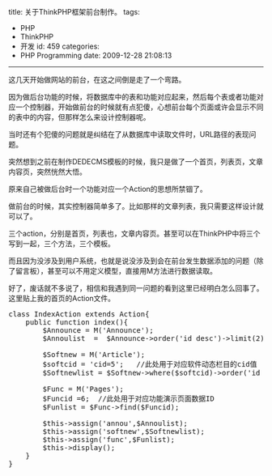 title: 关于ThinkPHP框架前台制作。
tags:
  - PHP
  - ThinkPHP
  - 开发
id: 459
categories:
  - PHP Programming
date: 2009-12-28 21:08:13
---

这几天开始做网站的前台，在这之间倒是走了一个弯路。

因为做后台功能的时候，将数据库中的表和功能对应起来，然后每个表或者功能对应一个控制器，开始做前台的时候就有点犯傻，心想前台每个页面或许会显示不同的表中的内容，但那样怎么来设计控制器呢。

当时还有个犯傻的问题就是纠结在了从数据库中读取文件时，URL路径的表现问题。
<!--more-->
突然想到之前在制作DEDECMS模板的时候，我只是做了一个首页，列表页，文章内容页，突然恍然大悟。

原来自己被做后台时一个功能对应一个Action的思想所禁锢了。

做前台的时候，其实控制器简单多了。比如那样的文章列表，我只需要这样设计就可以了。

三个action，分别是首页，列表也，文章内容页。甚至可以在ThinkPHP中将三个写到一起，三个方法，三个模板。

而且因为没涉及到用户系统，也就是说没涉及到会在前台发生数据添加的问题（除了留言板），甚至可以不用定义模型，直接用M方法进行数据读取。

好了，废话就不多说了，相信和我遇到同一问题的看到这里已经明白怎么回事了。这里贴上我的首页的Action文件。

<pre lang="PHP" line="1" file="download.txt" colla="+">
class IndexAction extends Action{
    public function index(){
        $Announce = M('Announce');
        $Annoulist  =  $Announce->order('id desc')->limit(2)->select(); 

        $Softnew = M('Article');
        $softcid = 'cid=5';   //此处用于对应软件动态栏目的cid值 
        $Softnewlist = $Softnew->where($softcid)->order('id desc')->limit(3)->select();

        $Func = M('Pages');
        $Funcid =6;  //此处用于对应功能演示页面数据ID
        $Funlist = $Func->find($Funcid);

    	$this->assign('annou',$Annoulist);
    	$this->assign('softnew',$Softnewlist);
    	$this->assign('func',$Funlist);
        $this->display();
    }
}
</pre>